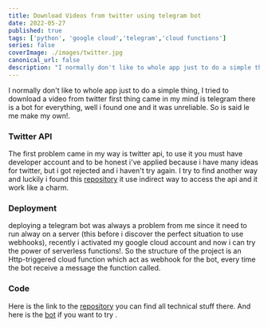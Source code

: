 ```yaml
---
title: Download Videos from twitter using telegram bot
date: 2022-05-27
published: true
tags: ['python', 'google cloud','telegram','cloud functions']
series: false
coverImage: ./images/twitter.jpg
canonical_url: false
description: "I normally don't like to whole app just to do a simple thing, I tried to download a video from twitter..."
---
```


I normally don't like to whole app just to do a simple thing, I tried to download a video from twitter first thing came in my mind is telegram there is a bot for everything, well i found one and it was unreliable. So is said le me make my own!.  

### Twitter API

The first problem came in my way is twitter api, to use it you must have developer account and to be honest i've applied because i have many ideas for twitter, but i got rejected and i haven't try again.
I try to find another way and luckily i found this [repository](https://github.com/Almadih/twitter-videos-downloader-bot.git) it use indirect way to access the api and it work like a charm.

### Deployment 

deploying a telegram bot was always a problem from me since it need to run alway on a server (this before i discover the perfect situation to use webhooks), recently i activated my google cloud account and now i can try the power of serverless functions!.
So the structure of the project is an Http-triggered cloud function which act as webhook for the bot, every time the bot receive a message the function called.  

### Code
Here is the link to the [repository](https://github.com/Almadih/twitter-videos-downloader-bot) you can find all technical stuff there.
And here is the [bot](https://t.me/twitter_vid_dl_bot) if you want to try .